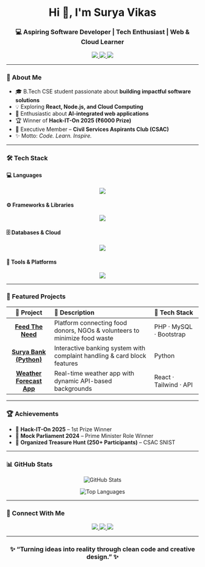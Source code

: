 <h1 align="center">Hi 👋, I'm Surya Vikas</h1>
<h3 align="center">💻 Aspiring Software Developer | Tech Enthusiast | Web & Cloud Learner</h3>

<p align="center">
  <a href="https://suryavikas-portfolio.onrender.com/" target="_blank">
    <img src="https://img.shields.io/badge/Portfolio-Visit%20Now-2ea44f?style=for-the-badge&logo=google-chrome&logoColor=white" />
  </a>
  <a href="mailto:suryavikas1223@gmail.com" target="_blank">
    <img src="https://img.shields.io/badge/Email%20Me-D14836?style=for-the-badge&logo=gmail&logoColor=white" />
  </a>
  <a href="https://linkedin.com/in/surya-vikas" target="_blank">
    <img src="https://img.shields.io/badge/LinkedIn-0077b5?style=for-the-badge&logo=linkedin&logoColor=white" />
  </a>
</p>

---

### 🧠 About Me

- 🎓 B.Tech CSE student passionate about **building impactful software solutions**
- 💡 Exploring **React, Node.js, and Cloud Computing**
- 🚀 Enthusiastic about **AI-integrated web applications**
- 🏆 Winner of **Hack-IT-On 2025 (₹6000 Prize)**
- 🧭 Executive Member – **Civil Services Aspirants Club (CSAC)**
- ✨ Motto: *Code. Learn. Inspire.*

---

### 🛠️ Tech Stack

#### 💻 Languages
<p align="center">
  <img src="https://skillicons.dev/icons?i=python,java,js,html,css,c" />
</p>

#### ⚙️ Frameworks & Libraries
<p align="center">
  <img src="https://skillicons.dev/icons?i=react,nodejs,express,tailwind,bootstrap" />
</p>

#### 🗄️ Databases & Cloud
<p align="center">
  <img src="https://skillicons.dev/icons?i=mysql,mongodb,firebase,vercel,render" />
</p>

#### 🧰 Tools & Platforms
<p align="center">
  <img src="https://skillicons.dev/icons?i=git,github,vscode,linux,powershell,figma" />
</p>

---

### 🚀 Featured Projects

| 🌟 Project | 📜 Description | 🧩 Tech Stack |
|:-----------:|:---------------|:--------------|
| [**Feed The Need**](https://github.com/surya-vikas/feed-the-need) | Platform connecting food donors, NGOs & volunteers to minimize food waste | PHP · MySQL · Bootstrap |
| [**Surya Bank (Python)**](https://github.com/surya-vikas/surya-bank) | Interactive banking system with complaint handling & card block features | Python |
| [**Weather Forecast App**](https://github.com/surya-vikas/weather-forecast) | Real-time weather app with dynamic API-based backgrounds | React · Tailwind · API |

---

### 🏆 Achievements

- 🥇 **Hack-IT-On 2025** – 1st Prize Winner  
- 🎤 **Mock Parliament 2024** – Prime Minister Role Winner  
- 🎯 **Organized Treasure Hunt (250+ Participants)** – CSAC SNIST  

---

### 📊 GitHub Stats

<p align="center">
  <img src="https://github-readme-stats.vercel.app/api?username=surya-vikas&show_icons=true&theme=tokyonight" alt="GitHub Stats" />
</p>
<p align="center">
  <img src="https://github-readme-stats.vercel.app/api/top-langs/?username=surya-vikas&layout=compact&theme=tokyonight" alt="Top Languages" />
</p>

---

### 🤝 Connect With Me

<p align="center">
  <a href="https://linkedin.com/in/surya-vikas" target="_blank">
    <img src="https://img.shields.io/badge/LinkedIn-0A66C2?style=for-the-badge&logo=linkedin&logoColor=white" />
  </a>
  <a href="mailto:suryavikas1223@gmail.com" target="_blank">
    <img src="https://img.shields.io/badge/Gmail-EA4335?style=for-the-badge&logo=gmail&logoColor=white" />
  </a>
  <a href="https://suryavikas-portfolio.onrender.com/" target="_blank">
    <img src="https://img.shields.io/badge/Portfolio-000000?style=for-the-badge&logo=firefox&logoColor=white" />
  </a>
</p>

---

<h3 align="center">✨ “Turning ideas into reality through clean code and creative design.” ✨</h3>

